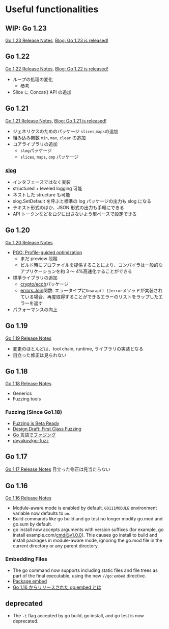 # Useful functionalities

## WIP: Go 1.23

[Go 1.23 Release Notes](https://tip.golang.org/doc/go1.23), [Blog: Go 1.23 is released!](https://go.dev/blog/go1.23)

## Go 1.22

[Go 1.22 Release Notes](https://tip.golang.org/doc/go1.22), [Blog: Go 1.22 is released!](https://go.dev/blog/go1.22)

- ループの処理の変化
  - [参考](https://future-architect.github.io/articles/20240129a/)
- Slice に Concat() API の追加

## Go 1.21

[Go 1.21 Release Notes](https://tip.golang.org/doc/go1.21), [Blog: Go 1.21 is released!](https://go.dev/blog/go1.21)

- ジェネリクスのためのパッケージ `slices`,`maps`の追加
- 組み込み関数 `min`, `max`, `clear` の追加
- コアライブラリの追加
  - `slog`パッケージ
  - `slices`, `maps`, `cmp` パッケージ

### [slog](https://pkg.go.dev/log/slog@master)

- インタフェースではなく実装
- structured + leveled logging 可能
- ネストした structure も可能
- slog.SetDefault を呼ぶと標準の log パッケージの出力も slog になる
- テキスト形式のほか、JSON 形式の出力も手軽にできる
- API トークンなどをログに出さないよう型ベースで設定できる

## Go 1.20

[Go 1.20 Release Notes](https://tip.golang.org/doc/go1.20)

- [PGO: Profile-guided optimization](https://go.dev/doc/pgo)
  - まだ preview 段階
  - ビルド時にプロファイルを提供することにより、コンパイラは一般的なアプリケーションを約 3 ～ 4%高速化することができる
- 標準ライブラリの追加
  - [crypto/ecdh](https://pkg.go.dev/crypto/ecdh)パッケージ
  - [errors.Join](https://pkg.go.dev/errors#Join)関数: エラータイプに`Unwrap() []error`メソッドが実装されている場合、再度取得することができるエラーのリストをラップしたエラーを返す
- パフォーマンスの向上

## Go 1.19

[Go 1.19 Release Notes](https://tip.golang.org/doc/go1.19)

- 変更のほとんどは、tool chain, runtime, ライブラリの実装となる
- 目立った修正は見られない

## Go 1.18

[Go 1.18 Release Notes](https://tip.golang.org/doc/go1.18)

- Generics
- Fuzzing tools

### Fuzzing (Since Go1.18)

- [Fuzzing is Beta Ready](https://blog.golang.org/fuzz-beta)
- [Design Draft: First Class Fuzzing](https://go.googlesource.com/proposal/+/master/design/draft-fuzzing.md)
- [Go 言語でファジング](https://deeeet.com/writing/2015/12/21/go-fuzz/)
- [dvyukov/go-fuzz](https://github.com/dvyukov/go-fuzz)

## Go 1.17

[Go 1.17 Release Notes](https://golang.org/doc/go1.17)
目立った修正は見当たらない

## Go 1.16

[Go 1.16 Release Notes](https://golang.org/doc/go1.16)

- Module-aware mode is enabled by default. `GO111MODULE` environment variable now defaults to `on`.
- Build commands like go build and go test no longer modify go.mod and go.sum by default.
- go install now accepts arguments with version suffixes (for example, go install example.com/cmd@v1.0.0). This causes go install to build and install packages in module-aware mode, ignoring the go.mod file in the current directory or any parent directory.

### Embedding Files

- The go command now supports including static files and file trees as part of the final executable, using the new `//go:embed` directive.
- [Package embed](https://golang.org/pkg/embed/)
- [Go 1.16 からリリースされた go:embed とは](https://future-architect.github.io/articles/20210208/)

## deprecated

- The `-i` flag accepted by go build, go install, and go test is now deprecated.
